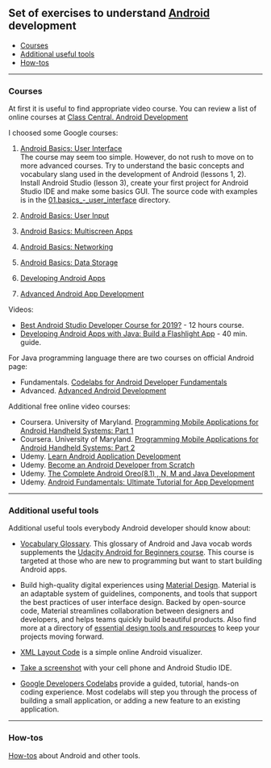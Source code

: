 ## Set of exercises to understand [Android](https://developer.android.com) development

   - [Courses](#courses)
   - [Additional useful tools](#tools)
   - [How-tos](#how-tos)

---
### <a name="courses" />Courses

At first it is useful to find appropriate video course.
You can review a list of online courses at
[Class Central. Android Development](https://www.classcentral.com/subject/android-development)

I choosed some Google courses:
   01. [Android Basics: User Interface](https://www.udacity.com/course/android-basics-user-interface--ud834)<br/>
       The course may seem too simple. However, do not rush to move on to more advanced courses.
       Try to understand the basic concepts and vocabulary slang used in the development of Android (lessons 1, 2).
       Install Android Studio (lesson 3), create your first project for Android Studio IDE and make some basics GUI.
       The source code with examples is in the [01.basics_-_user_interface](01.basics_-_user_interface) directory.

   02. [Android Basics: User Input](https://www.udacity.com/course/android-basics-user-input--ud836)<br/>

   03. [Android Basics: Multiscreen Apps](https://www.udacity.com/course/android-basics-multiscreen-apps--ud839)<br/>

   04. [Android Basics: Networking](https://www.udacity.com/course/android-basics-networking--ud843)<br/>

   05. [Android Basics: Data Storage](https://www.udacity.com/course/android-basics-data-storage--ud845)<br/>

   06. [Developing Android Apps](https://www.udacity.com/course/new-android-fundamentals--ud851)<br/>

   07. [Advanced Android App Development](https://www.udacity.com/course/advanced-android-app-development--ud855)<br/>

Videos:
   * [Best Android Studio Developer Course for 2019?](https://youtu.be/YnjNoRDi2bM) - 12 hours course.
   * [Developing Android Apps with Java: Build a Flashlight App](https://youtu.be/dhWL4DC7Krs) - 40 min. guide.

For Java programming language there are two courses on official Android page:
   * Fundamentals. [Codelabs for Android Developer Fundamentals](https://developer.android.com/courses/fundamentals-training)
   * Advanced. [Advanced Android Development](https://developer.android.com/courses/advanced-training)

Additional free online video courses:
   * Coursera. University of Maryland. [Programming Mobile Applications for Android Handheld Systems: Part 1](https://www.coursera.org/learn/android-programming)
   * Coursera. University of Maryland. [Programming Mobile Applications for Android Handheld Systems: Part 2](https://www.coursera.org/learn/android-programming-2)
   * Udemy. [Learn Android Application Development](https://www.udemy.com/course/learn-android-application-development-y)
   * Udemy. [Become an Android Developer from Scratch](https://www.udemy.com/course/become-an-android-developer-from-scratch)
   * Udemy. [The Complete Android Oreo(8.1) , N, M and Java Development](https://www.udemy.com/course/the-complete-android8-oreo-nougat-m-java-development)
   * Udemy. [Android Fundamentals: Ultimate Tutorial for App Development](https://www.udemy.com/course/the-complete-android8-oreo-nougat-m-java-development)

---
### <a name="tools" />Additional useful tools

Additional useful tools everybody Android developer should know about:
   - [Vocabulary Glossary](https://developers.google.com/android/for-all/vocab-words).
     This glossary of Android and Java vocab words supplements the
     [Udacity Android for Beginners course](https://www.udacity.com/course/android-basics-user-interface--ud834).
     This course is targeted at those who are new to programming but want to start building Android apps.

   - Build high-quality digital experiences using [Material Design](https://material.io).
     Material is an adaptable system of guidelines, components, and tools that support the best practices
     of user interface design. Backed by open-source code, Material streamlines collaboration between
     designers and developers, and helps teams quickly build beautiful products.
     Also find more at a directory of [essential design tools and resources](https://design.google/resources)
     to keep your projects moving forward.

   - [XML Layout Code](https://labs.udacity.com/android-visualizer) is a simple online Android visualizer.

   - [Take a screenshot](https://developer.android.com/studio/debug/am-screenshot.html)
     with your cell phone and Android Studio IDE.

   - [Google Developers Codelabs](https://codelabs.developers.google.com) provide a guided, tutorial,
     hands-on coding experience. Most codelabs will step you through the process of building
     a small application, or adding a new feature to an existing application.

---
### <a name="how-tos" />How-tos

[How-tos](how-tos.md) about Android and other tools.
